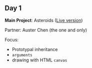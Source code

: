 Day 1
---
**Main Project**: Asteroids ([Live version](http://davidrunger.github.io/asteroids/index.html))

Partner: Auster Chen (the one and only)

Focus:

* Prototypal inheritance
* `arguments`
* drawing with HTML `canvas`